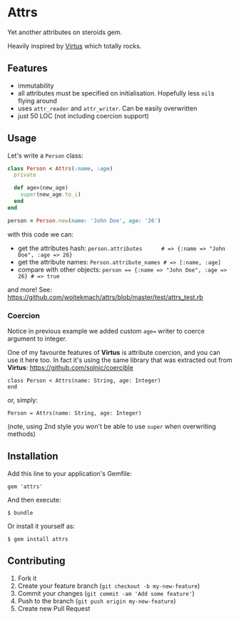 # Attrs

Yet another attributes on steroids gem.

Heavily inspired by [Virtus](https://github.com/solnic/virtus) which totally rocks.

## Features

* immutability
* all attributes must be specified on initialisation. Hopefully less `nil`s flying around
* uses `attr_reader` and `attr_writer`. Can be easily overwritten
* just 50 LOC (not including coercion support)

## Usage

Let's write a `Person` class:

```ruby
class Person < Attrs(:name, :age)
  private

  def age=(new_age)
    super(new_age.to_i)
  end
end

person = Person.new(name: 'John Doe', age: '26')
```

with this code we can:

* get the attributes hash:    `person.attributes      # => {:name => "John Doe", :age => 26}`
* get the attribute names:    `Person.attribute_names # => [:name, :age]`
* compare with other objects: `person == {:name => "John Doe", :age => 26} # => true`

and more! See: <https://github.com/wojtekmach/attrs/blob/master/test/attrs_test.rb>

### Coercion

Notice in previous example we added custom `age=` writer to coerce argument to integer.

One of my favourite features of **Virtus** is attribute coercion, and you can use it here too.
In fact it's using the same library that was extracted out from **Virtus**: <https://github.com/solnic/coercible>

```
class Person < Attrs(name: String, age: Integer)
end
```

or, simply:

```
Person = Attrs(name: String, age: Integer)
```

(note, using 2nd style you won't be able to use `super` when overwriting methods)

## Installation

Add this line to your application's Gemfile:

    gem 'attrs'

And then execute:

    $ bundle

Or install it yourself as:

    $ gem install attrs

## Contributing

1. Fork it
2. Create your feature branch (`git checkout -b my-new-feature`)
3. Commit your changes (`git commit -am 'Add some feature'`)
4. Push to the branch (`git push origin my-new-feature`)
5. Create new Pull Request
